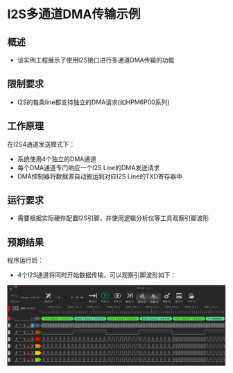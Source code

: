 # I2S多通道DMA传输示例

## 概述

- 该实例工程展示了使用I2S接口进行多通道DMA传输的功能

## 限制要求

- I2S的每条line都支持独立的DMA请求(如HPM6P00系列)

## 工作原理

在I2S4通道发送模式下：
- 系统使用4个独立的DMA通道
- 每个DMA通道专门响应一个I2S Line的DMA发送请求
- DMA控制器将数据源自动搬运到对应I2S Line的TXD寄存器中

## 运行要求

- 需要根据实际硬件配置I2S引脚，并使用逻辑分析仪等工具观察引脚波形

## 预期结果

程序运行后：
- 4个I2S通道将同时开始数据传输，可以观察引脚波形如下：

![](doc/i2s_logic.png)



